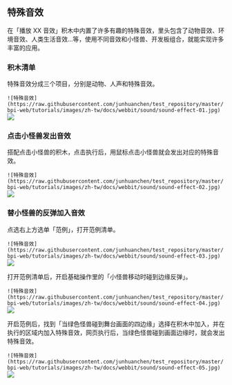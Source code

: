 ## 特殊音效

在「播放 XX 音效」积木中内置了许多有趣的特殊音效，里头包含了动物音效、环境音效、人类生活音效...等，使用不同音效和小怪兽、开发板组合，就能实现许多丰富的应用。

### 积木清单

特殊音效分成三个项目，分别是动物、人声和特殊音效。

```![特殊音效](https://raw.githubusercontent.com/junhuanchen/test_repository/master/bpi-web/tutorials/images/zh-tw/docs/webbit/sound/sound-effect-01.jpg)```
![](https://codimd.s3.shivering-isles.com/demo/uploads/upload_01ae1bf1b04810c7cb106aab9bdabf91.jpg)

### 点击小怪兽发出音效

搭配点击小怪兽的积木，点击执行后，用鼠标点击小怪兽就会发出对应的特殊音效。

```![特殊音效](https://raw.githubusercontent.com/junhuanchen/test_repository/master/bpi-web/tutorials/images/zh-tw/docs/webbit/sound/sound-effect-02.jpg)```
![](https://codimd.s3.shivering-isles.com/demo/uploads/upload_f34f3980273799bfb98a1058ece8e423.png)


### 替小怪兽的反弹加入音效

点选右上方选单「范例」，打开范例清单。

```![特殊音效](https://raw.githubusercontent.com/junhuanchen/test_repository/master/bpi-web/tutorials/images/zh-tw/docs/webbit/sound/sound-effect-03.jpg)```
![](https://codimd.s3.shivering-isles.com/demo/uploads/upload_1010989345dc7e884addd9c63c571e1a.png)


打开范例清单后，开启基础操作里的「小怪兽移动时碰到边缘反弹」。

```![特殊音效](https://raw.githubusercontent.com/junhuanchen/test_repository/master/bpi-web/tutorials/images/zh-tw/docs/webbit/sound/sound-effect-04.jpg)```
![](https://codimd.s3.shivering-isles.com/demo/uploads/upload_6288679620bdf7de696162aeb65f8e45.png)


开启范例后，找到「当绿色怪兽碰到舞台画面的四边缘」选择在积木中加入，并在执行的区域内加入特殊音效，网页执行后，当绿色怪兽碰到画面边缘时，就会发出特殊音效。

```![特殊音效](https://raw.githubusercontent.com/junhuanchen/test_repository/master/bpi-web/tutorials/images/zh-tw/docs/webbit/sound/sound-effect-05.jpg)```
![](https://codimd.s3.shivering-isles.com/demo/uploads/upload_b9ab26b295f96de6e39a2c3e54f09697.png)
